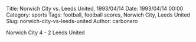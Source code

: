 Title: Norwich City vs. Leeds United, 1993/04/14
Date: 1993/04/14 00:00
Category: sports
Tags: football, football scores, Norwich City, Leeds United
Slug: norwich-city-vs-leeds-united
Author: carbonero


Norwich City 4 - 2 Leeds United
